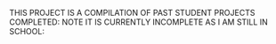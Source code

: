 THIS PROJECT IS A COMPILATION OF PAST STUDENT PROJECTS COMPLETED: 
NOTE IT IS CURRENTLY INCOMPLETE AS I AM STILL IN SCHOOL:
